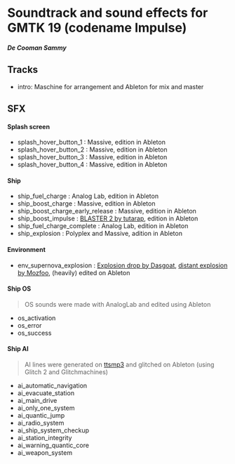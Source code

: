 # Soundtrack and sound effects for GMTK 19 (codename Impulse)
##### De Cooman Sammy

## Tracks

* intro: Maschine for arrangement and Ableton for mix and master

## SFX

#### Splash screen

* splash\_hover\_button_1 : Massive, edition in Ableton* splash\_hover\_button_2 : Massive, edition in Ableton* splash\_hover\_button_3 : Massive, edition in Ableton* splash\_hover\_button_4 : Massive, edition in Ableton

#### Ship

* ship\_fuel\_charge : Analog Lab, edition in Ableton
* ship\_boost\_charge : Massive, edition in Ableton
* ship\_boost\_charge\_early\_release : Massive, edition in Ableton
* ship\_boost\_impulse : [BLASTER 2 by tutarap](https://freesound.org/people/tutarap/sounds/366007/), edition in Ableton
* ship\_fuel\_charge\_complete : Analog Lab, edition in Ableton
* ship\_explosion : Polyplex and Massive, adition in Ableton

#### Environment

* env\_supernova\_explosion : [Explosion drop by Dasgoat](https://freesound.org/people/Dasgoat/sounds/361592/), [distant explosion by Mozfoo](https://freesound.org/people/Mozfoo/sounds/436871/), (heavily) edited on Ableton

#### Ship OS
> OS sounds were made with AnalogLab and edited using Ableton

* os\_activation
* os\_error
* os\_success

#### Ship AI
> AI lines were generated on [ttsmp3](https://ttsmp3.com/) and glitched on Ableton (using Glitch 2 and Glitchmachines)

* ai\_automatic\_navigation
* ai\_evacuate\_station
* ai\_main\_drive
* ai\_only\_one\_system
* ai\_quantic\_jump
* ai\_radio\_system
* ai\_ship\_system\_checkup
* ai\_station\_integrity
* ai\_warning\_quantic\_core
* ai\_weapon\_system
